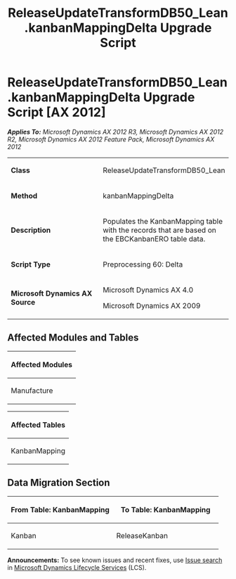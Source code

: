 ﻿---
title: ReleaseUpdateTransformDB50_Lean.kanbanMappingDelta Upgrade Script
TOCTitle: ReleaseUpdateTransformDB50_Lean.kanbanMappingDelta Upgrade Script
ms:assetid: c74f26af-e219-e67f-2838-815794c42496
ms:mtpsurl: https://msdn.microsoft.com/en-us/library/JJ719577(v=AX.60)
ms:contentKeyID: 49711144
ms.date: 05/18/2015
mtps_version: v=AX.60
---

# ReleaseUpdateTransformDB50\_Lean.kanbanMappingDelta Upgrade Script [AX 2012]


_**Applies To:** Microsoft Dynamics AX 2012 R3, Microsoft Dynamics AX 2012 R2, Microsoft Dynamics AX 2012 Feature Pack, Microsoft Dynamics AX 2012_

<table>
<colgroup>
<col style="width: 50%" />
<col style="width: 50%" />
</colgroup>
<tbody>
<tr class="odd">
<td><p><strong>Class</strong></p></td>
<td><p>ReleaseUpdateTransformDB50_Lean</p></td>
</tr>
<tr class="even">
<td><p><strong>Method</strong></p></td>
<td><p>kanbanMappingDelta</p></td>
</tr>
<tr class="odd">
<td><p><strong>Description</strong></p></td>
<td><p>Populates the KanbanMapping table with the records that are based on the EBCKanbanERO table data.</p></td>
</tr>
<tr class="even">
<td><p><strong>Script Type</strong></p></td>
<td><p>Preprocessing 60: Delta</p></td>
</tr>
<tr class="odd">
<td><p><strong>Microsoft Dynamics AX Source</strong></p></td>
<td><p>Microsoft Dynamics AX 4.0</p>
<p>Microsoft Dynamics AX 2009</p></td>
</tr>
</tbody>
</table>


## Affected Modules and Tables

<table>
<colgroup>
<col style="width: 100%" />
</colgroup>
<thead>
<tr class="header">
<th><p>Affected Modules</p></th>
</tr>
</thead>
<tbody>
<tr class="odd">
<td><p>Manufacture</p></td>
</tr>
</tbody>
</table>


<table>
<colgroup>
<col style="width: 100%" />
</colgroup>
<thead>
<tr class="header">
<th><p>Affected Tables</p></th>
</tr>
</thead>
<tbody>
<tr class="odd">
<td><p>KanbanMapping</p></td>
</tr>
</tbody>
</table>


## Data Migration Section

<table>
<colgroup>
<col style="width: 50%" />
<col style="width: 50%" />
</colgroup>
<thead>
<tr class="header">
<th><p>From Table: KanbanMapping</p></th>
<th><p>To Table: KanbanMapping</p></th>
</tr>
</thead>
<tbody>
<tr class="odd">
<td><p>Kanban</p></td>
<td><p>ReleaseKanban</p></td>
</tr>
</tbody>
</table>

  
**Announcements:** To see known issues and recent fixes, use [Issue search](http://go.microsoft.com/fwlink/?linkid=389258) in [Microsoft Dynamics Lifecycle Services](http://go.microsoft.com/fwlink/?linkid=306505) (LCS).


